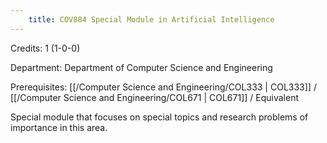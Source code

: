 ```yaml
---
    title: COV884 Special Module in Artificial Intelligence
---
```

Credits: 1 (1-0-0)

Department: Department of Computer Science and Engineering

Prerequisites: [[/Computer Science and Engineering/COL333 | COL333]] / [[/Computer Science and Engineering/COL671 | COL671]] / Equivalent

Special module that focuses on special topics and research problems of importance in this area.
